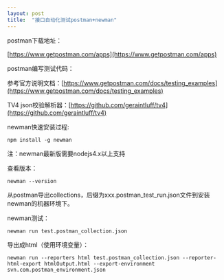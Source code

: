 ```yaml
---
layout: post
title:  "接口自动化测试postman+newman"
---
```


postman下载地址：

[https://www.getpostman.com/apps](https://www.getpostman.com/apps)

postman编写测试代码：

参考官方说明文档：[https://www.getpostman.com/docs/testing_examples](https://www.getpostman.com/docs/testing_examples)

TV4 json校验解析器：[https://github.com/geraintluff/tv4](https://github.com/geraintluff/tv4)


newman快速安装过程:

	npm install -g newman

注：newman最新版需要nodejs4.x以上支持

查看版本：

	newman --version

从postman导出collections，后缀为xxx.postman_test_run.json文件到安装newman的机器环境下。

newman测试：

	newman run test.postman_collection.json

导出成html（使用环境变量）：

	newman run --reporters html test.postman_collection.json --reporter-html-export htmlOutput.html --export-environment svn.com.postman_environment.json


